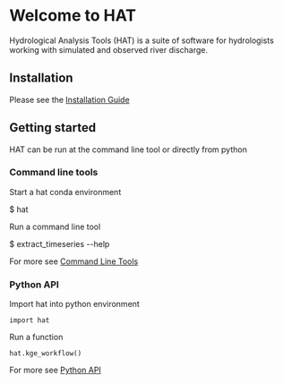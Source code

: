 # Welcome to HAT

Hydrological Analysis Tools (HAT) is a suite of software for hydrologists working with simulated and observed river discharge.

## Installation

Please see the [Installation Guide](installation.md)

## Getting started

HAT can be run at the command line tool or directly from python

### Command line tools

Start a hat conda environment

$ hat

Run a command line tool

$ extract_timeseries --help

For more see [Command Line Tools](command_line_tools.md)


### Python API

Import hat into python environment

`import hat`

Run a function

`hat.kge_workflow()`

For more see [Python API](python_api.md)
